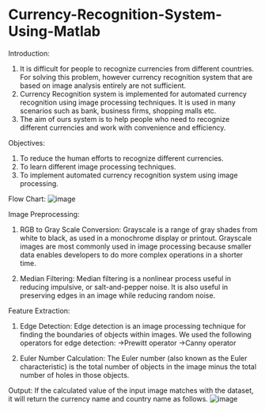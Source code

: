 # Currency-Recognition-System-Using-Matlab
Introduction:
1) It is difficult for people to recognize currencies from different countries. For solving this problem, however currency recognition system that are based on image analysis entirely are not sufficient.
2) Currency Recognition system is implemented for automated currency recognition using image processing techniques. It is used in many scenarios such as bank, business firms, shopping malls etc.
3) The aim of ours system is to help people who need to recognize different currencies and work with convenience and efficiency. 

Objectives:
1) To reduce the human efforts to recognize different currencies.
2) To learn different image processing techniques. 
3) To implement automated currency recognition system using image processing.

Flow Chart:
![image](https://user-images.githubusercontent.com/66591733/172206939-ef411292-1d9e-493d-9bdf-1d9fe7233162.png)

Image Preprocessing:
1) RGB to Gray Scale Conversion: 
Grayscale is a range of gray shades from white to black, as used in a monochrome display or printout. Grayscale images are most commonly used in image processing because smaller data enables developers to do more complex operations in a shorter time.

2) Median Filtering:
Median filtering is a nonlinear process useful in reducing impulsive, or salt-and-pepper noise. It is also useful in preserving edges in an image while reducing random noise.

Feature Extraction:
1) Edge Detection: 
Edge detection is an image processing technique for finding the boundaries of objects within images. We used the following operators for edge detection:
	->Prewitt operator
	->Canny operator

2) Euler Number Calculation:
The Euler number (also known as the Euler characteristic) is the total number of objects in the image minus the total number of holes in those objects.

Output:
If the calculated value of the input image matches with the dataset, it will return the currency name and country name as follows. 
![image](https://user-images.githubusercontent.com/66591733/172207796-b62de8e8-9faf-4e28-a596-96619afeea9e.png)
